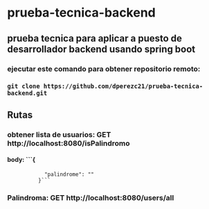 # prueba-tecnica-backend


## prueba tecnica para aplicar a puesto de desarrollador backend usando spring boot

### ejecutar este comando para obtener repositorio remoto:
### ```git clone https://github.com/dperezc21/prueba-tecnica-backend.git```


## Rutas
### obtener lista de usuarios: GET http://localhost:8080/isPalindromo
#### body: ```{
                "palindrome": ""
              }```


### Palindroma: GET http://localhost:8080/users/all



